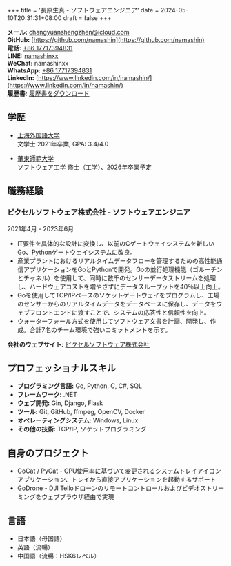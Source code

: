 +++
title = '長原生真 - ソフトウェアエンジニア'
date = 2024-05-10T20:31:31+08:00
draft = false
+++

**メール:** [changyuanshengzhen@icloud.com](mailto:changyuanshengzhen@icloud.com)  
**GitHub:** [https://github.com/namashin](https://github.com/namashin)  
**電話:** [+86 17717394831](tel:+8617717394831)   
**LINE:** [namashinxx](https://line.me/ti/p/~namashinxx)  
**WeChat:** namashinxx  
**WhatsApp:** [+86 17717394831](https://wa.me/8617717394831)  
**LinkedIn:** [https://www.linkedin.com/in/namashin/](https://www.linkedin.com/in/namashin/)  
**履歴書:** [履歴書をダウンロード](/resume/resume-ja.xlsx)

## 学歴

- [上海外国語大学](https://www.shisu.edu.cn/)  
  文学士 2021年卒業, GPA: 3.4/4.0

- [華東師範大学](https://www.ecnu.edu.cn/)  
  ソフトウェア工学 修士（工学）、2026年卒業予定

## 職務経験

### ピクセルソフトウェア株式会社 - ソフトウェアエンジニア

2021年4月 - 2023年6月

- IT要件を具体的な設計に変換し、以前のCゲートウェイシステムを新しいGo、Pythonゲートウェイシステムに改良。
- 産業プラントにおけるリアルタイムデータフローを管理するための高性能通信アプリケーションをGoとPythonで開発。Goの並行処理機能（ゴルーチンとチャネル）を使用して、同時に数千のセンサーデータストリームを処理し、ハードウェアコストを増やさずにデータスループットを40％以上向上。
- Goを使用してTCP/IPベースのソケットゲートウェイをプログラムし、工場のセンサーからのリアルタイムデータをデータベースに保存し、データをウェブフロントエンドに渡すことで、システムの応答性と信頼性を向上。
- ウォーターフォール方式を使用してソフトウェア文書を計画、開発し、作成。合計7名のチーム環境で強いコミットメントを示す。

**会社のウェブサイト:** [ピクセルソフトウェア株式会社](https://www.pixelsoft.co.jp/pc/index.html)

## プロフェッショナルスキル

- **プログラミング言語:** Go, Python, C, C#, SQL
- **フレームワーク:** .NET
- **ウェブ開発:** Gin, Django, Flask
- **ツール:** Git, GitHub, ffmpeg, OpenCV, Docker
- **オペレーティングシステム:** Windows, Linux
- **その他の技術:** TCP/IP, ソケットプログラミング

## 自身のプロジェクト

- [GoCat](https://github.com/namashin/GoCat) / [PyCat](https://github.com/namashin/PyCat) - CPU使用率に基づいて変更されるシステムトレイアイコンアプリケーション、トレイから直接アプリケーションを起動するサポート
- [GoDrone](https://github.com/namashin/GoDrone) - DJI Telloドローンのリモートコントロールおよびビデオストリーミングをウェブブラウザ経由で実現

## 言語

- 日本語（母国語）
- 英語（流暢）
- 中国語（流暢：HSK6レベル）
